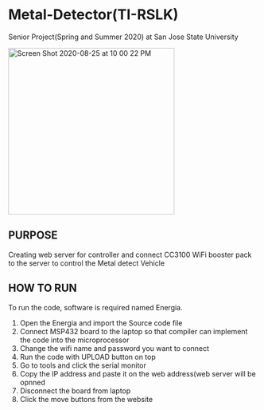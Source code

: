 # Metal-Detector(TI-RSLK) #
Senior Project(Spring and Summer 2020) at San Jose State University

<img width="334" alt="Screen Shot 2020-08-25 at 10 00 22 PM" src="https://user-images.githubusercontent.com/22780537/91257283-58055100-e71e-11ea-9cd2-356dcb331639.png">



## PURPOSE ##

Creating web server for controller and connect CC3100 WiFi booster pack to the server to control the Metal detect Vehicle 



## HOW TO RUN ##

To run the code,  software is required named Energia.
1. Open the Energia and import the Source code file
2. Connect MSP432 board to the laptop so that compiler can implement the code into the microprocessor
3. Change the wifi name and password you want to connect
4. Run the code with UPLOAD button on top
5. Go to tools and click the serial monitor
6. Copy the IP address and paste it on the web address(web server will be opnned
7. Disconnect the board from laptop 
8. Click the move buttons from the website




